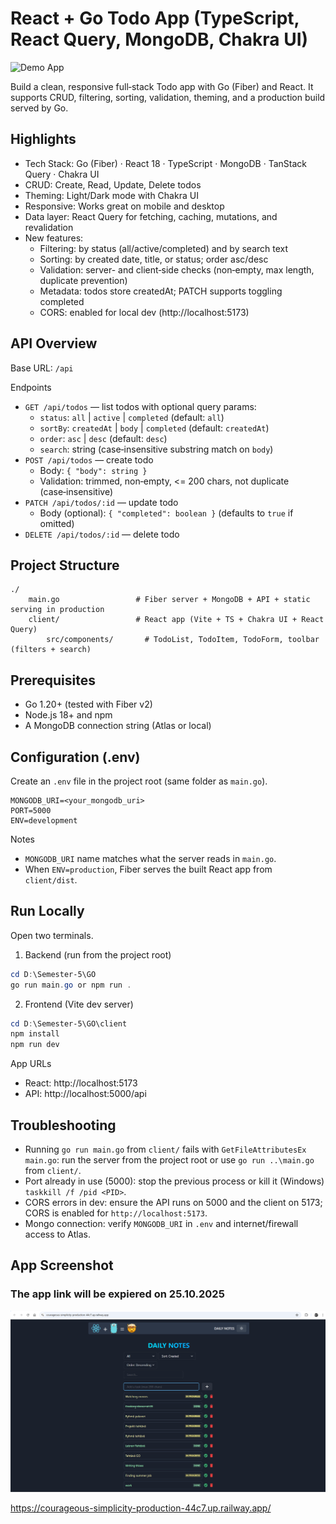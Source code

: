 # React + Go Todo App (TypeScript, React Query, MongoDB, Chakra UI)

![Demo App](https://i.ibb.co/JvRTWmW/Group-93.png)

Build a clean, responsive full‑stack Todo app with Go (Fiber) and React. It supports CRUD, filtering, sorting, validation, theming, and a production build served by Go.


## Highlights

- Tech Stack: Go (Fiber) · React 18 · TypeScript · MongoDB · TanStack Query · Chakra UI
- CRUD: Create, Read, Update, Delete todos
- Theming: Light/Dark mode with Chakra UI
- Responsive: Works great on mobile and desktop
- Data layer: React Query for fetching, caching, mutations, and revalidation
- New features:
	- Filtering: by status (all/active/completed) and by search text
	- Sorting: by created date, title, or status; order asc/desc
	- Validation: server- and client‑side checks (non‑empty, max length, duplicate prevention)
	- Metadata: todos store createdAt; PATCH supports toggling completed
	- CORS: enabled for local dev (http://localhost:5173)

## API Overview

Base URL: `/api`

Endpoints
- `GET /api/todos` — list todos with optional query params:
	- `status`: `all` | `active` | `completed` (default: `all`)
	- `sortBy`: `createdAt` | `body` | `completed` (default: `createdAt`)
	- `order`: `asc` | `desc` (default: `desc`)
	- `search`: string (case‑insensitive substring match on `body`)
- `POST /api/todos` — create todo
	- Body: `{ "body": string }`
	- Validation: trimmed, non‑empty, <= 200 chars, not duplicate (case‑insensitive)
- `PATCH /api/todos/:id` — update todo
	- Body (optional): `{ "completed": boolean }` (defaults to `true` if omitted)
- `DELETE /api/todos/:id` — delete todo

## Project Structure

```
./
	main.go                 # Fiber server + MongoDB + API + static serving in production
	client/                 # React app (Vite + TS + Chakra UI + React Query)
		src/components/       # TodoList, TodoItem, TodoForm, toolbar (filters + search)
```

## Prerequisites

- Go 1.20+ (tested with Fiber v2)
- Node.js 18+ and npm
- A MongoDB connection string (Atlas or local)

## Configuration (.env)

Create an `.env` file in the project root (same folder as `main.go`).

```dotenv
MONGODB_URI=<your_mongodb_uri>
PORT=5000
ENV=development
```

Notes
- `MONGODB_URI` name matches what the server reads in `main.go`.
- When `ENV=production`, Fiber serves the built React app from `client/dist`.

## Run Locally

Open two terminals.

1) Backend (run from the project root)

```powershell
cd D:\Semester-5\GO
go run main.go or npm run . 
```

2) Frontend (Vite dev server)

```powershell
cd D:\Semester-5\GO\client
npm install
npm run dev
```

App URLs
- React: http://localhost:5173
- API:   http://localhost:5000/api



## Troubleshooting

- Running `go run main.go` from `client/` fails with `GetFileAttributesEx main.go`: run the server from the project root or use `go run ..\main.go` from `client/`.
- Port already in use (5000): stop the previous process or kill it (Windows) `taskkill /f /pid <PID>`.
- CORS errors in dev: ensure the API runs on 5000 and the client on 5173; CORS is enabled for `http://localhost:5173`.
- Mongo connection: verify `MONGODB_URI` in `.env` and internet/firewall access to Atlas.

## App Screenshot
### The app link will be expiered on 25.10.2025  

![Screenshot from the app](/client/public/app.png)

https://courageous-simplicity-production-44c7.up.railway.app/